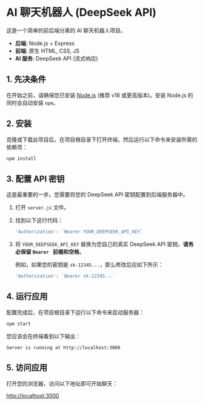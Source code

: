 # AI 聊天机器人 (DeepSeek API)

这是一个简单的前后端分离的 AI 聊天机器人项目。

- **后端**: Node.js + Express
- **前端**: 原生 HTML, CSS, JS
- **AI 服务**: DeepSeek API (流式响应)

## 1. 先决条件

在开始之前，请确保您已安装 [Node.js](https://nodejs.org/) (推荐 v18 或更高版本)。安装 Node.js 的同时会自动安装 `npm`。

## 2. 安装

克隆或下载此项目后，在项目根目录下打开终端，然后运行以下命令来安装所需的依赖项：

```bash
npm install
```

## 3. 配置 API 密钥

这是最重要的一步。您需要将您的 DeepSeek API 密钥配置到后端服务器中。

1.  打开 `server.js` 文件。
2.  找到以下这行代码：

    ```javascript
    'Authorization': `Bearer YOUR_DEEPSEEK_API_KEY`
    ```

3.  将 `YOUR_DEEPSEEK_API_KEY` 替换为您自己的真实 DeepSeek API 密钥。**请务必保留 `Bearer ` 前缀和空格**。

    例如，如果您的密钥是 `sk-12345...`，那么修改后应如下所示：

    ```javascript
    'Authorization': `Bearer sk-12345...`
    ```

## 4. 运行应用

配置完成后，在项目根目录下运行以下命令来启动服务器：

```bash
npm start
```

您应该会在终端看到以下输出：

```
Server is running at http://localhost:3000
```

## 5. 访问应用

打开您的浏览器，访问以下地址即可开始聊天：

[http://localhost:3000](http://localhost:3000)
